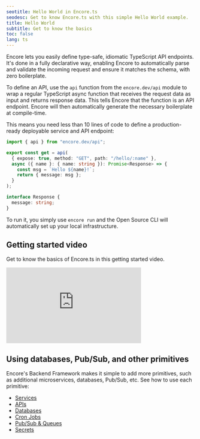 ```yaml
---
seotitle: Hello World in Encore.ts
seodesc: Get to know Encore.ts with this simple Hello World example.
title: Hello World
subtitle: Get to know the basics
toc: false
lang: ts
---
```


Encore lets you easily define type-safe, idiomatic TypeScript API endpoints.
It's done in a fully declarative way, enabling Encore to automatically parse and validate the incoming request and ensure it matches the schema, with zero boilerplate.

To define an API, use the `api` function from the `encore.dev/api` module to wrap a regular TypeScript async function that receives the request data as input and returns response data. This tells Encore that the function is an API endpoint. Encore will then automatically generate the necessary boilerplate at compile-time.

This means you need less than 10 lines of code to define a production-ready deployable service and API endpoint:

```TypeScript
import { api } from "encore.dev/api";

export const get = api(
  { expose: true, method: "GET", path: "/hello/:name" },
  async ({ name }: { name: string }): Promise<Response> => {
    const msg = `Hello ${name}!`;
    return { message: msg };
  }
);

interface Response {
  message: string;
}
```

To run it, you simply use `encore run` and the Open Source CLI will automatically set up your local infrastructure.

<GitHubLink 
    href="https://github.com/encoredev/examples/tree/main/ts/hello-world" 
    desc="Hello World REST API Starter." 
/>

## Getting started video

Get to know the basics of Encore.ts in this getting started video.

<iframe width="360" height="202" src="https://www.youtube.com/embed/wiLDz-JUuqY?si=BxmW0BV1hx2LIvtO" title="Getting Started with Encore.ts" frameborder="0" allow="accelerometer; autoplay; clipboard-write; encrypted-media; gyroscope; picture-in-picture; web-share" allowfullscreen></iframe>

## Using databases, Pub/Sub, and other primitives

Encore's Backend Framework makes it simple to add more primitives, such as additional microservices, databases, Pub/Sub, etc.
See how to use each primitive:

- [Services](/docs/ts/primitives/services)
- [APIs](/docs/ts/primitives/apis)
- [Databases](/docs/ts/primitives/databases)
- [Cron Jobs](/docs/ts/primitives/cron-jobs)
- [Pub/Sub & Queues](/docs/ts/primitives/pubsub)
- [Secrets](/docs/ts/primitives/secrets)
